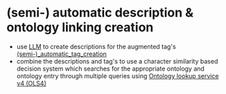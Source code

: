 # (semi-) automatic description & ontology linking creation
- use [LLM](LLM%20backbone.md) to create descriptions for the augmented tag's [(semi-)_automatic_tag_creation](#(semi-)%20automatic%20tag%20creation)
- combine the descriptions and tag's to use a character similarity based decision system which searches for the appropriate ontology and ontology entry through multiple queries using [Ontology lookup service v4 (OLS4)](https://www.ebi.ac.uk/ols4) 